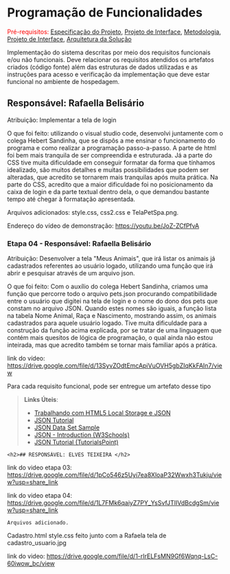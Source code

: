 # Programação de Funcionalidades

<span style="color:red">Pré-requisitos: <a href="2-Especificação do Projeto.md"> Especificação do Projeto</a></span>, <a href="3-Projeto de Interface.md"> Projeto de Interface</a>, <a href="4-Metodologia.md"> Metodologia</a>, <a href="3-Projeto de Interface.md"> Projeto de Interface</a>, <a href="5-Arquitetura da Solução.md"> Arquitetura da Solução</a>

Implementação do sistema descritas por meio dos requisitos funcionais e/ou não funcionais. Deve relacionar os requisitos atendidos os artefatos criados (código fonte) além das estruturas de dados utilizadas e as instruções para acesso e verificação da implementação que deve estar funcional no ambiente de hospedagem.

## Responsável: Rafaella Belisário
Atribuição: Implementar a tela de login
<p>O que foi feito: utilizando o visual studio code, desenvolvi juntamente com o colega Hebert Sandinha, que se dispôs a me ensinar o funcionamento do programa e como realizar a programação passo-a-passo. A parte de html foi bem mais tranquila de ser compreendida e estruturada. Já a parte do CSS tive muita dificuldade em conseguir formatar da forma que tínhamos idealizado, são muitos detalhes e muitas possibilidades que podem ser alteradas, que acredito se tornarem mais tranquilas após muita prática. Na parte do CSS, acredito que a maior dificuldade foi no posicionamento da caixa de login e da parte textual dentro dela, o que demandou bastante tempo até chegar à formatação apresentada.<p>
  
<p>Arquivos adicionados: style.css, css2.css e TelaPetSpa.png.
  
Endereço do vídeo de demonstração: https://youtu.be/JoZ-ZCfPfvA
  
### Etapa 04 - Responsável: Rafaella Belisário 
Atribuição: Desenvolver a tela "Meus Animais", que irá listar os animais já cadastrados referentes ao usuário logado, utilizando uma função que irá abrir e pesquisar através de um arquivo json.
<p>O que foi feito: Com o auxílio do colega Hebert Sandinha, criamos uma função que percorre todo o arquivo pets.json procurando compatibilidade entre o usuário que digitei na tela de login e o nome do dono dos pets que constam no arquivo JSON. Quando estes nomes são iguais, a função lista na tabela Nome Animal, Raça e Nascimento, mostrando assim, os animais cadastrados para aquele usuário logado. Tive muita dificuldade para a construção da função acima explicada, por se tratar de uma linguagem que contém mais quesitos de lógica de programação, o qual ainda não estou inteirada, mas que acredito também se tornar mais familiar após a prática.</p>
  
link do vídeo: https://drive.google.com/file/d/13SyvZOdtEmcApiVuOVH5gbZIqKkFAIn7/view

Para cada requisito funcional, pode ser entregue um artefato desse tipo

> **Links Úteis**:
>
> - [Trabalhando com HTML5 Local Storage e JSON](https://www.devmedia.com.br/trabalhando-com-html5-local-storage-e-json/29045)
> - [JSON Tutorial](https://www.w3resource.com/JSON)
> - [JSON Data Set Sample](https://opensource.adobe.com/Spry/samples/data_region/JSONDataSetSample.html)
> - [JSON - Introduction (W3Schools)](https://www.w3schools.com/js/js_json_intro.asp)
> - [JSON Tutorial (TutorialsPoint)](https://www.tutorialspoint.com/json/index.htm)

    <h2>## RESPONSÁVEL: ELVES TEIXEIRA </h2>
    
 
  link do video etapa 03: https://drive.google.com/file/d/1pCo546z5Uyi7ea8XloaP32Wwxh3Tukju/view?usp=share_link
  
  link do video etapa 04: https://drive.google.com/file/d/1L7FMk6qaiyZ7PY_YsSvfJTlIVdBcdgSm/view?usp=share_link
  

    Arquivos adicionado.

  Cadastro.html
  style.css feito junto com a Rafaela
  tela de cadastro_usuario.jpg

  link do video: https://drive.google.com/file/d/1-rIrELFsMN9Gf6Wqnq-LsC-60iwow_bc/view
